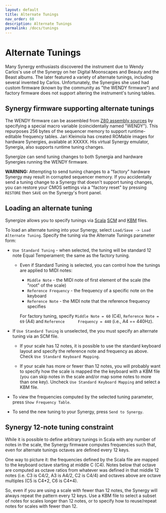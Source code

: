 ```yaml
---
layout: default
title: Alternate Tunings
nav_order: 60
description: Alternate Tunings
permalink: /docs/tunings
---
```


# Alternate Tunings

Many Synergy enthusiasts discovered the instrument due to Wendy Carlos's use of the Synergy on her Digital Moonscapes and Beauty and the Beast albums.   The later featured a variety of alternate tunings, including several invented by Carlos. Unfortunately, the Synergies she used had custom firmware (known by the community as "the WENDY firmware") and factory firmware does not support altering the instrument's tuning tables.

## Synergy firmware supporting alternate tunings

The WENDY firmware can be assembled from [Z80 assembly sources](https://chinenual.github.io/synergize/docs/acknowledgements#original-z80-firmware-synhcs-source-code-and-voice-libraries) by specifying a special macro variable (coincidentally named "WENDY").  This repurposes 256 bytes of the sequencer memory to support runtime-editable frequency tables.   Jari Kleimola has created ROMable images for hardware Synergies, available at XXXXX.   His virtual Synergy emulator, Synergia, also supports runtime tuning changes.

Synergize can send tuning changes to both Synergia and hardware Synergies running the WENDY firmware.

<p class="callout">
<b>WARNING:</b> Attempting to send tuning changes to a "factory" hardware Synergy may result in
  corrupted sequencer memory.  If you accidentally send a tuning change to a Synergy that doesn't
  support tuning  changes, you can restore your CMOS settings via a "factory reset" by pressing
  <code class="highlighter-rouge">RESTORE</code> then <code class="highlighter-rouge">SAVE</code>
  on the Synergy's front panel.
</p>

## Loading an alternate tuning

Synergize allows you to specify tunings via [Scala](http://www.huygens-fokker.org/scala/) [SCM](http://www.huygens-fokker.org/scala/scl_format.html) and [KBM](http://www.huygens-fokker.org/scala/help.htm#mappings) files. 

To load an alternate tuning into your Synergy, select `Load/Save -> Load Alternate Tuning`. Specify the tuning via the Alternate Tunings parameter form:

* `Use Standard Tuning` - when selected, the tuning will be standard 12 note Equal Temperament; the same as the factory tuning.

   * Even if Standard Tuning is selected, you can control how the tunings are applied to MIDI notes:
       * `Middle Note` - the MIDI note of first element of the scale (the "root" of the scale)
       * `Reference Frequency` - the frequency of a specific note on the keyboard
       * `Reference Note` - the MIDI note that the reference frequency specifies

       For factory tuning, specify `Middle Note = 60` (C4), `Reference Note = 69` (A4)  and
       `Reference      Frequency = 440` (i.e., A4 == 440Hz). 

* If `Use Standard Tuning` is unselected, the you must specify an alternate tuning via an SCM file.

   * If your scale has 12 notes, it is possible to use the standard keyboard layout and specify the
     reference note and frequency as above. Check `Use Standard Keyboard Mapping`.

   * If your scale has more or fewer than 12 notes, you will probably want to specify how the scale
     is mapped the the keyboard with a KBM file (you can skip notes in the scale and/or map some
     notes to more than one key).  Uncheck `Use Standard Keyboard Mapping` and
     select a KBM file. 

* To view the frequencies computed by the selected tuning parameter, press `Show Frequency Table`.  

* To send the new tuning to your Synergy, press `Send to Synergy`.




## Synergy 12-note tuning constraint

While it is possible to define arbitrary tunings in Scala with any number of notes in the scale, 
the Synergy firmware computes frequencies such that, even for alternate tunings octaves are 
defined every 12 keys.

One way to picture it:  the frequencies defined by the Scala file are mapped to the keyboard 
octave starting at middle C (C4).   Notes below that octave are computed as octave ratios 
from whatever was defined in that middle 12 notes (i.e. C3 is C4/2, A3 is A4/2, C2 is C4/4) 
and octaves above are octave multiples (C5 is C4\*2, C6 is C4\*4).

So, even if you are using a scale with fewer than 12 notes, the Synergy will always repeat 
the pattern every 12 keys.   Use a KBM file to select a subset of notes for scales longer 
than 12 notes, or to specify how to reuse/repeat notes for scales with fewer than 12.
